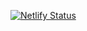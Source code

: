 [![Netlify Status](https://api.netlify.com/api/v1/badges/ac4c1c0a-94b3-4bce-86e7-b65134f0425f/deploy-status)](https://app.netlify.com/sites/dynamic-bunny-7c72b1/deploys)